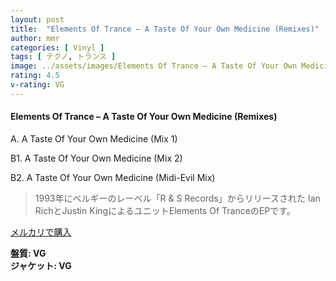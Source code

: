 ```yaml
---
layout: post
title:  "Elements Of Trance – A Taste Of Your Own Medicine (Remixes)"
author: mmr
categories: [ Vinyl ]
tags: [ テクノ, トランス ]
image: ../assets/images/Elements Of Trance – A Taste Of Your Own Medicine (Remixes).jpg
rating: 4.5
v-rating: VG
---
```


#### Elements Of Trance – A Taste Of Your Own Medicine (Remixes)

A.  A Taste Of Your Own Medicine (Mix 1)

B1. A Taste Of Your Own Medicine (Mix 2)

B2. A Taste Of Your Own Medicine (Midi-Evil Mix)

> 1993年にベルギーのレーベル「R & S Records」からリリースされた	Ian RichとJustin KingによるユニットElements Of TranceのEPです。


[メルカリで購入](https://jp.mercari.com/item/m76921480559)

<div class="mt-4 mb-4 d-flex align-items-center">
<strong class="mr-1">盤質: VG</strong>
</div>
<div class="mt-4 mb-4 d-flex align-items-center">
<strong class="mr-1">ジャケット: VG</strong>
</div>

